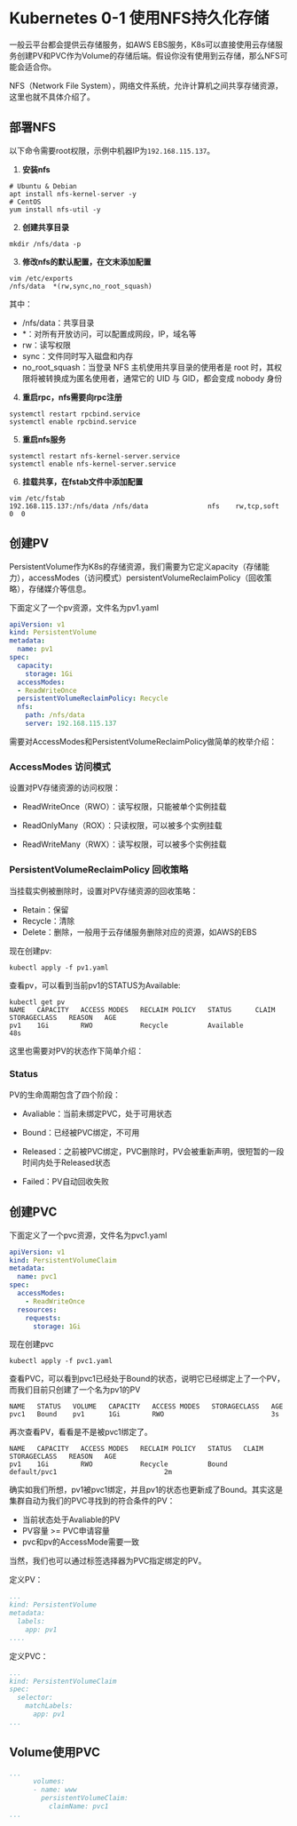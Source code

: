 # Kubernetes 0-1 使用NFS持久化存储

一般云平台都会提供云存储服务，如AWS EBS服务，K8s可以直接使用云存储服务创建PV和PVC作为Volume的存储后端。假设你没有使用到云存储，那么NFS可能会适合你。

NFS（Network File System），网络文件系统，允许计算机之间共享存储资源，这里也就不具体介绍了。

## 部署NFS

以下命令需要root权限，示例中机器IP为`192.168.115.137`。

1. **安装nfs**

```shell
# Ubuntu & Debian
apt install nfs-kernel-server -y
# CentOS
yum install nfs-util -y
```

2. **创建共享目录**

```shell
mkdir /nfs/data -p
```

3. **修改nfs的默认配置，在文末添加配置**

```shell
vim /etc/exports
/nfs/data  *(rw,sync,no_root_squash)
```

其中：

- /nfs/data：共享目录
- *：对所有开放访问，可以配置成网段，IP，域名等
- rw：读写权限
- sync：文件同时写入磁盘和内存
- no_root_squash：当登录 NFS 主机使用共享目录的使用者是 root 时，其权限将被转换成为匿名使用者，通常它的 UID 与 GID，都会变成 nobody 身份

4. **重启rpc，nfs需要向rpc注册**

```shell
systemctl restart rpcbind.service
systemctl enable rpcbind.service
```

5. **重启nfs服务**

```shell
systemctl restart nfs-kernel-server.service
systemctl enable nfs-kernel-server.service
```

6. **挂载共享，在fstab文件中添加配置**

```shell
vim /etc/fstab
192.168.115.137:/nfs/data /nfs/data               nfs    rw,tcp,soft  0  0
```

## 创建PV

PersistentVolume作为K8s的存储资源，我们需要为它定义apacity（存储能力），accessModes（访问模式）persistentVolumeReclaimPolicy（回收策略），存储媒介等信息。

下面定义了一个pv资源，文件名为pv1.yaml

```yaml
apiVersion: v1
kind: PersistentVolume
metadata:
  name: pv1
spec:
  capacity:
    storage: 1Gi
  accessModes:
  - ReadWriteOnce
  persistentVolumeReclaimPolicy: Recycle
  nfs:
    path: /nfs/data
    server: 192.168.115.137
```

需要对AccessModes和PersistentVolumeReclaimPolicy做简单的枚举介绍：

### AccessModes 访问模式

设置对PV存储资源的访问权限：

- ReadWriteOnce（RWO）：读写权限，只能被单个实例挂载
- ReadOnlyMany（ROX）：只读权限，可以被多个实例挂载

- ReadWriteMany（RWX）：读写权限，可以被多个实例挂载

### PersistentVolumeReclaimPolicy 回收策略

当挂载实例被删除时，设置对PV存储资源的回收策略：

- Retain：保留
- Recycle：清除
- Delete：删除，一般用于云存储服务删除对应的资源，如AWS的EBS

现在创建pv:

```shell
kubectl apply -f pv1.yaml
```

查看pv，可以看到当前pv1的STATUS为Available:

```shell
kubectl get pv
NAME   CAPACITY   ACCESS MODES   RECLAIM POLICY   STATUS      CLAIM   STORAGECLASS   REASON   AGE
pv1    1Gi        RWO            Recycle          Available                                   48s
```

这里也需要对PV的状态作下简单介绍：

### Status

PV的生命周期包含了四个阶段：

- Avaliable：当前未绑定PVC，处于可用状态

- Bound：已经被PVC绑定，不可用

- Released：之前被PVC绑定，PVC删除时，PV会被重新声明，很短暂的一段时间内处于Released状态
- Failed：PV自动回收失败

## 创建PVC

下面定义了一个pvc资源，文件名为pvc1.yaml

```yaml
apiVersion: v1
kind: PersistentVolumeClaim
metadata:
  name: pvc1
spec:
  accessModes:
    - ReadWriteOnce
  resources:
    requests:
      storage: 1Gi  
```

现在创建pvc

```shell
kubectl apply -f pvc1.yaml
```

查看PVC，可以看到pvc1已经处于Bound的状态，说明它已经绑定上了一个PV，而我们目前只创建了一个名为pv1的PV

```shell
NAME   STATUS   VOLUME   CAPACITY   ACCESS MODES   STORAGECLASS   AGE
pvc1   Bound    pv1      1Gi        RWO                           3s
```

再次查看PV，看看是不是被pvc1绑定了。

```shell
NAME   CAPACITY   ACCESS MODES   RECLAIM POLICY   STATUS   CLAIM          STORAGECLASS   REASON   AGE
pv1    1Gi        RWO            Recycle          Bound    default/pvc1                           2m
```

确实如我们所想，pv1被pvc1绑定，并且pv1的状态也更新成了Bound。其实这是集群自动为我们的PVC寻找到的符合条件的PV：

- 当前状态处于Avaliable的PV
- PV容量 >= PVC申请容量
- pvc和pv的AccessMode需要一致

当然，我们也可以通过标签选择器为PVC指定绑定的PV。

定义PV：

```yaml
...
kind: PersistentVolume
metadata:
  labels:
    app: pv1
....
```

定义PVC：

```yaml
...
kind: PersistentVolumeClaim
spec:
  selector:
    matchLabels:
      app: pv1
...      
```

## Volume使用PVC

```yaml
...
      volumes:
      - name: www
        persistentVolumeClaim:
          claimName: pvc1
...          
```

